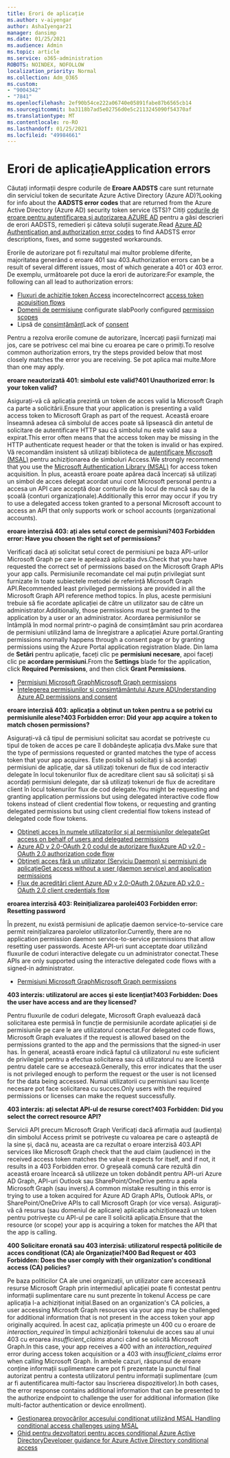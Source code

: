 ```yaml
---
title: Erori de aplicație
ms.author: v-aiyengar
author: AshaIyengar21
manager: dansimp
ms.date: 01/25/2021
ms.audience: Admin
ms.topic: article
ms.service: o365-administration
ROBOTS: NOINDEX, NOFOLLOW
localization_priority: Normal
ms.collection: Adm_O365
ms.custom:
- "9004342"
- "7841"
ms.openlocfilehash: 2ef90b54ce222a06740e05891fabe87b6565cb14
ms.sourcegitcommit: ba3118b7ad5e02756d0e5c2113245090f54370af
ms.translationtype: MT
ms.contentlocale: ro-RO
ms.lasthandoff: 01/25/2021
ms.locfileid: "49984661"
---
```

# <a name="application-errors"></a><span data-ttu-id="d50d0-102">Erori de aplicație</span><span class="sxs-lookup"><span data-stu-id="d50d0-102">Application errors</span></span>

<span data-ttu-id="d50d0-103">Căutați informații despre codurile de **Eroare AADSTS** care sunt returnate din serviciul token de securitate Azure Active Directory (Azure AD)?</span><span class="sxs-lookup"><span data-stu-id="d50d0-103">Looking for info about the **AADSTS error codes** that are returned from the Azure Active Directory (Azure AD) security token service (STS)?</span></span> <span data-ttu-id="d50d0-104">Citiți [codurile de eroare pentru autentificarea și autorizarea AZURE AD](https://docs.microsoft.com/azure/active-directory/develop/reference-aadsts-error-codes) pentru a găsi descrieri de erori AADSTS, remedieri și câteva soluții sugerate.</span><span class="sxs-lookup"><span data-stu-id="d50d0-104">Read [Azure AD Authentication and authorization error codes](https://docs.microsoft.com/azure/active-directory/develop/reference-aadsts-error-codes) to find AADSTS error descriptions, fixes, and some suggested workarounds.</span></span>

<span data-ttu-id="d50d0-105">Erorile de autorizare pot fi rezultatul mai multor probleme diferite, majoritatea generând o eroare 401 sau 403.</span><span class="sxs-lookup"><span data-stu-id="d50d0-105">Authorization errors can be a result of several different issues, most of which generate a 401 or 403 error.</span></span> <span data-ttu-id="d50d0-106">De exemplu, următoarele pot duce la erori de autorizare:</span><span class="sxs-lookup"><span data-stu-id="d50d0-106">For example, the following can all lead to authorization errors:</span></span>

- <span data-ttu-id="d50d0-107">[Fluxuri de achiziție token Access](https://docs.microsoft.com/azure/active-directory/develop/reference-aadsts-error-codes) incorecte</span><span class="sxs-lookup"><span data-stu-id="d50d0-107">Incorrect [access token acquisition flows](https://docs.microsoft.com/azure/active-directory/develop/reference-aadsts-error-codes)</span></span> 
- <span data-ttu-id="d50d0-108">[Domenii de permisiune](https://docs.microsoft.com/azure/active-directory/develop/active-directory-v2-scopes) configurate slab</span><span class="sxs-lookup"><span data-stu-id="d50d0-108">Poorly configured [permission scopes](https://docs.microsoft.com/azure/active-directory/develop/active-directory-v2-scopes)</span></span> 
- <span data-ttu-id="d50d0-109">Lipsă de [consimțământ](https://docs.microsoft.com/azure/active-directory/develop/active-directory-devhowto-multi-tenant-overview#understanding-user-and-admin-consent)</span><span class="sxs-lookup"><span data-stu-id="d50d0-109">Lack of [consent](https://docs.microsoft.com/azure/active-directory/develop/active-directory-devhowto-multi-tenant-overview#understanding-user-and-admin-consent)</span></span>

<span data-ttu-id="d50d0-110">Pentru a rezolva erorile comune de autorizare, încercați pașii furnizați mai jos, care se potrivesc cel mai bine cu eroarea pe care o primiți.</span><span class="sxs-lookup"><span data-stu-id="d50d0-110">To resolve common authorization errors, try the steps provided below that most closely matches the error you are receiving.</span></span> <span data-ttu-id="d50d0-111">Se pot aplica mai multe.</span><span class="sxs-lookup"><span data-stu-id="d50d0-111">More than one may apply.</span></span>

<span data-ttu-id="d50d0-112">**eroare neautorizată 401: simbolul este valid?**</span><span class="sxs-lookup"><span data-stu-id="d50d0-112">**401 Unauthorized error: Is your token valid?**</span></span>

<span data-ttu-id="d50d0-113">Asigurați-vă că aplicația prezintă un token de acces valid la Microsoft Graph ca parte a solicitării.</span><span class="sxs-lookup"><span data-stu-id="d50d0-113">Ensure that your application is presenting a valid access token to Microsoft Graph as part of the request.</span></span> <span data-ttu-id="d50d0-114">Această eroare înseamnă adesea că simbolul de acces poate să lipsească din antetul de solicitare de autentificare HTTP sau că simbolul nu este valid sau a expirat.</span><span class="sxs-lookup"><span data-stu-id="d50d0-114">This error often means that the access token may be missing in the HTTP authenticate request header or that the token is invalid or has expired.</span></span> <span data-ttu-id="d50d0-115">Vă recomandăm insistent să utilizați biblioteca de [autentificare Microsoft (MSAL)](https://docs.microsoft.com/azure/active-directory/develop/msal-overview) pentru achiziționarea de simboluri Access.</span><span class="sxs-lookup"><span data-stu-id="d50d0-115">We strongly recommend that you use the [Microsoft Authentication Library (MSAL)](https://docs.microsoft.com/azure/active-directory/develop/msal-overview) for access token acquisition.</span></span> <span data-ttu-id="d50d0-116">În plus, această eroare poate apărea dacă încercați să utilizați un simbol de acces delegat acordat unui cont Microsoft personal pentru a accesa un API care acceptă doar conturile de la locul de muncă sau de la școală (conturi organizaționale).</span><span class="sxs-lookup"><span data-stu-id="d50d0-116">Additionally this error may occur if you try to use a delegated access token granted to a personal Microsoft account to access an API that only supports work or school accounts (organizational accounts).</span></span>

<span data-ttu-id="d50d0-117">**eroare interzisă 403: ați ales setul corect de permisiuni?**</span><span class="sxs-lookup"><span data-stu-id="d50d0-117">**403 Forbidden error: Have you chosen the right set of permissions?**</span></span>

<span data-ttu-id="d50d0-118">Verificați dacă ați solicitat setul corect de permisiuni pe baza API-urilor Microsoft Graph pe care le apelează aplicația dvs.</span><span class="sxs-lookup"><span data-stu-id="d50d0-118">Check that you have requested the correct set of permissions based on the Microsoft Graph APIs your app calls.</span></span> <span data-ttu-id="d50d0-119">Permisiunile recomandate cel mai puțin privilegiat sunt furnizate în toate subiectele metodei de referință Microsoft Graph API.</span><span class="sxs-lookup"><span data-stu-id="d50d0-119">Recommended least privileged permissions are provided in all the Microsoft Graph API reference method topics.</span></span> <span data-ttu-id="d50d0-120">În plus, aceste permisiuni trebuie să fie acordate aplicației de către un utilizator sau de către un administrator.</span><span class="sxs-lookup"><span data-stu-id="d50d0-120">Additionally, those permissions must be granted to the application by a user or an administrator.</span></span> <span data-ttu-id="d50d0-121">Acordarea permisiunilor se întâmplă în mod normal printr-o pagină de consimțământ sau prin acordarea de permisiuni utilizând lama de înregistrare a aplicației Azure portal.</span><span class="sxs-lookup"><span data-stu-id="d50d0-121">Granting permissions normally happens through a consent page or by granting permissions using the Azure Portal application registration blade.</span></span> <span data-ttu-id="d50d0-122">Din lama de **Setări** pentru aplicație, faceți clic pe **permisiuni necesare**, apoi faceți clic pe **acordare permisiuni**.</span><span class="sxs-lookup"><span data-stu-id="d50d0-122">From the **Settings** blade for the application, click **Required Permissions**, and then click **Grant Permissions**.</span></span>

- [<span data-ttu-id="d50d0-123">Permisiuni Microsoft Graph</span><span class="sxs-lookup"><span data-stu-id="d50d0-123">Microsoft Graph permissions</span></span>](https://docs.microsoft.com/graph/permissions-reference) 
- [<span data-ttu-id="d50d0-124">Înțelegerea permisiunilor și consimțământului Azure AD</span><span class="sxs-lookup"><span data-stu-id="d50d0-124">Understanding Azure AD permissions and consent</span></span>](https://docs.microsoft.com/azure/active-directory/develop/v2-permissions-and-consent) 

<span data-ttu-id="d50d0-125">**eroare interzisă 403: aplicația a obținut un token pentru a se potrivi cu permisiunile alese?**</span><span class="sxs-lookup"><span data-stu-id="d50d0-125">**403 Forbidden error: Did your app acquire a token to match chosen permissions?**</span></span>

<span data-ttu-id="d50d0-126">Asigurați-vă că tipul de permisiuni solicitat sau acordat se potrivește cu tipul de token de acces pe care îl dobândește aplicația dvs.</span><span class="sxs-lookup"><span data-stu-id="d50d0-126">Make sure that the type of permissions requested or granted matches the type of access token that your app acquires.</span></span> <span data-ttu-id="d50d0-127">Este posibil să solicitați și să acordați permisiuni de aplicație, dar să utilizați tokenuri de flux de cod interactiv delegate în locul tokenurilor flux de acreditare client sau să solicitați și să acordați permisiuni delegate, dar să utilizați tokenuri de flux de acreditare client în locul tokenurilor flux de cod delegate.</span><span class="sxs-lookup"><span data-stu-id="d50d0-127">You might be requesting and granting application permissions but using delegated interactive code flow tokens instead of client credential flow tokens, or requesting and granting delegated permissions but using client credential flow tokens instead of delegated code flow tokens.</span></span>

- [<span data-ttu-id="d50d0-128">Obțineți acces în numele utilizatorilor și al permisiunilor delegate</span><span class="sxs-lookup"><span data-stu-id="d50d0-128">Get access on behalf of users and delegated permissions</span></span>](https://docs.microsoft.com/graph/auth_v2_user) 
- [<span data-ttu-id="d50d0-129">Azure AD v 2.0-OAuth 2,0 codul de autorizare flux</span><span class="sxs-lookup"><span data-stu-id="d50d0-129">Azure AD v2.0 - OAuth 2.0 authorization code flow</span></span>](https://docs.microsoft.com/azure/active-directory/develop/v2-oauth2-auth-code-flow) 
- [<span data-ttu-id="d50d0-130">Obțineți acces fără un utilizator (Serviciu Daemon) și permisiuni de aplicație</span><span class="sxs-lookup"><span data-stu-id="d50d0-130">Get access without a user (daemon service) and application permissions</span></span>](https://docs.microsoft.com/graph/auth_v2_service) 
- [<span data-ttu-id="d50d0-131">Flux de acreditări client Azure AD v 2.0-OAuth 2,0</span><span class="sxs-lookup"><span data-stu-id="d50d0-131">Azure AD v2.0 - OAuth 2.0 client credentials flow</span></span>](https://docs.microsoft.com/azure/active-directory/develop/v2-oauth2-client-creds-grant-flow) 

<span data-ttu-id="d50d0-132">**eroarea interzisă 403: Reinițializarea parolei**</span><span class="sxs-lookup"><span data-stu-id="d50d0-132">**403 Forbidden error: Resetting password**</span></span>

<span data-ttu-id="d50d0-133">În prezent, nu există permisiuni de aplicație daemon service-to-service care permit reinițializarea parolelor utilizatorilor.</span><span class="sxs-lookup"><span data-stu-id="d50d0-133">Currently, there are no application permission daemon service-to-service permissions that allow resetting user passwords.</span></span> <span data-ttu-id="d50d0-134">Aceste API-uri sunt acceptate doar utilizând fluxurile de coduri interactive delegate cu un administrator conectat.</span><span class="sxs-lookup"><span data-stu-id="d50d0-134">These APIs are only supported using the interactive delegated code flows with a signed-in administrator.</span></span>

- [<span data-ttu-id="d50d0-135">Permisiuni Microsoft Graph</span><span class="sxs-lookup"><span data-stu-id="d50d0-135">Microsoft Graph permissions</span></span>](https://docs.microsoft.com/graph/permissions-reference)

<span data-ttu-id="d50d0-136">**403 interzis: utilizatorul are acces și este licențiat?**</span><span class="sxs-lookup"><span data-stu-id="d50d0-136">**403 Forbidden: Does the user have access and are they licensed?**</span></span>

<span data-ttu-id="d50d0-137">Pentru fluxurile de coduri delegate, Microsoft Graph evaluează dacă solicitarea este permisă în funcție de permisiunile acordate aplicației și de permisiunile pe care le are utilizatorul conectat.</span><span class="sxs-lookup"><span data-stu-id="d50d0-137">For delegated code flows, Microsoft Graph evaluates if the request is allowed based on the permissions granted to the app and the permissions that the signed-in user has.</span></span> <span data-ttu-id="d50d0-138">În general, această eroare indică faptul că utilizatorul nu este suficient de privilegiat pentru a efectua solicitarea sau că utilizatorul nu are licență pentru datele care se accesează.</span><span class="sxs-lookup"><span data-stu-id="d50d0-138">Generally, this error indicates that the user is not privileged enough to perform the request or the user is not licensed for the data being accessed.</span></span> <span data-ttu-id="d50d0-139">Numai utilizatorii cu permisiuni sau licențe necesare pot face solicitarea cu succes.</span><span class="sxs-lookup"><span data-stu-id="d50d0-139">Only users with the required permissions or licenses can make the request successfully.</span></span>

<span data-ttu-id="d50d0-140">**403 interzis: ați selectat API-ul de resurse corect?**</span><span class="sxs-lookup"><span data-stu-id="d50d0-140">**403 Forbidden: Did you select the correct resource API?**</span></span>

<span data-ttu-id="d50d0-141">Servicii API precum Microsoft Graph Verificați dacă afirmația aud (audiența) din simbolul Access primit se potrivește cu valoarea pe care o așteaptă de la sine și, dacă nu, aceasta are ca rezultat o eroare interzisă 403.</span><span class="sxs-lookup"><span data-stu-id="d50d0-141">API services like Microsoft Graph check that the aud claim (audience) in the received access token matches the value it expects for itself, and if not, it results in a 403 Forbidden error.</span></span> <span data-ttu-id="d50d0-142">O greșeală comună care rezultă din această eroare încearcă să utilizeze un token dobândit pentru API-uri Azure AD Graph, API-uri Outlook sau SharePoint/OneDrive pentru a apela Microsoft Graph (sau invers).</span><span class="sxs-lookup"><span data-stu-id="d50d0-142">A common mistake resulting in this error is trying to use a token acquired for Azure AD Graph APIs, Outlook APIs, or SharePoint/OneDrive APIs to call Microsoft Graph (or vice versa).</span></span> <span data-ttu-id="d50d0-143">Asigurați-vă că resursa (sau domeniul de aplicare) aplicația achiziționează un token pentru potrivește cu API-ul pe care îl solicită aplicația.</span><span class="sxs-lookup"><span data-stu-id="d50d0-143">Ensure that the resource (or scope) your app is acquiring a token for matches the API that the app is calling.</span></span>

<span data-ttu-id="d50d0-144">**400 Solicitare eronată sau 403 interzisă: utilizatorul respectă politicile de acces condiționat (CA) ale Organizației?**</span><span class="sxs-lookup"><span data-stu-id="d50d0-144">**400 Bad Request or 403 Forbidden: Does the user comply with their organization's conditional access (CA) policies?**</span></span>

<span data-ttu-id="d50d0-145">Pe baza politicilor CA ale unei organizații, un utilizator care accesează resurse Microsoft Graph prin intermediul aplicației poate fi contestat pentru informații suplimentare care nu sunt prezente în tokenul Access pe care aplicația l-a achiziționat inițial.</span><span class="sxs-lookup"><span data-stu-id="d50d0-145">Based on an organization's CA policies, a user accessing Microsoft Graph resources via your app may be challenged for additional information that is not present in the access token your app originally acquired.</span></span> <span data-ttu-id="d50d0-146">În acest caz, aplicația primește un 400 cu o eroare de *interaction_required* în timpul achiziționării tokenului de acces sau al unui 403 cu eroarea *insufficient_claims* atunci când se solicită Microsoft Graph.</span><span class="sxs-lookup"><span data-stu-id="d50d0-146">In this case, your app receives a 400 with an *interaction_required* error during access token acquisition or a 403 with *insufficient_claims* error when calling Microsoft Graph.</span></span> <span data-ttu-id="d50d0-147">În ambele cazuri, răspunsul de eroare conține informații suplimentare care pot fi prezentate la punctul final autorizat pentru a contesta utilizatorul pentru informații suplimentare (cum ar fi autentificarea multi-factor sau înscrierea dispozitivelor).</span><span class="sxs-lookup"><span data-stu-id="d50d0-147">In both cases, the error response contains additional information that can be presented to the authorize endpoint to challenge the user for additional information (like multi-factor authentication or device enrollment).</span></span>

- [<span data-ttu-id="d50d0-148">Gestionarea provocărilor accesului condiționat utilizând MSAL </span><span class="sxs-lookup"><span data-stu-id="d50d0-148">Handling conditional access challenges using MSAL </span></span>](https://docs.microsoft.com/azure/active-directory/develop/msal-handling-exceptions#conditional-access-and-claims-challenges)
- [<span data-ttu-id="d50d0-149">Ghid pentru dezvoltatori pentru acces condițional Azure Active Directory</span><span class="sxs-lookup"><span data-stu-id="d50d0-149">Developer guidance for Azure Active Directory conditional access</span></span>](https://docs.microsoft.com/azure/active-directory/develop/conditional-access-dev-guide)
